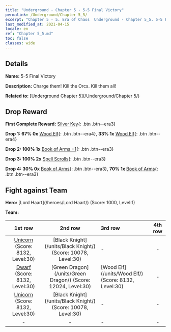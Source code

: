 ```yaml
---
title: "Underground - Chapter 5 - 5-5 Final Victory"
permalink: /Underground/Chapter 5_5/
excerpt: "Chapter 5 - 5. Era of Chaos  Underground - Chapter 5_5. 5-5 Final Victory"
last_modified_at: 2021-04-15
locale: en
ref: "Chapter 5_5.md"
toc: false
classes: wide
---
```


## Details

 **Name:** 5-5 Final Victory

 **Description:** Charge them! Kill the Orcs. Kill them all!

 **Related to:** [Underground Chapter 5](/Underground/Chapter 5/)

## Drop Reward

 **First Complete Reward:** [Silver Key](/Items/con_693/){: .btn .btn--era3}

 **Drop 1:** **67% 0x** [Wood Elf](/Items/unt_201/){: .btn .btn--era4}, **33% 1x** [Wood Elf](/Items/unt_201/){: .btn .btn--era4}

 **Drop 2:** **100% 1x** [Book of Arms +1](/Items/mat_25/){: .btn .btn--era3}

 **Drop 3:** **100% 2x** [Spell Scrolls](/Items/con_694/){: .btn .btn--era3}

 **Drop 4:** **30% 0x** [Book of Arms](/Items/mat_18/){: .btn .btn--era3}, **70% 1x** [Book of Arms](/Items/mat_18/){: .btn .btn--era3}


## Fight against Team
 **Hero:** [Lord Haart](/heroes/Lord Haart/) (Score: 1000, Level:1)

 **Team:**


  | 1st row | 2nd row | 3rd row | 4th row |
  |:----:|:----:|:----|:----:|
  | [Unicorn](/units/Unicorn/) (Score: 8132, Level:30)  | [Black Knight](/units/Black Knight/) (Score: 10078, Level:30)  | - | - |
  | [Dwarf](/units/Dwarf/) (Score: 8132, Level:30)  | [Green Dragon](/units/Green Dragon/) (Score: 12024, Level:30)  | [Wood Elf](/units/Wood Elf/) (Score: 8132, Level:30)  | - |
  | [Unicorn](/units/Unicorn/) (Score: 8132, Level:30)  | [Black Knight](/units/Black Knight/) (Score: 10078, Level:30)  | - | - |
  | - | - | - | - |


